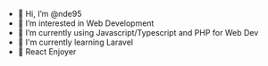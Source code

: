 - 👋 Hi, I’m @nde95
- 👀 I’m interested in Web Development
- 🌱 I’m currently using Javascript/Typescript and PHP for Web Dev
- 🧐 I'm currently learning Laravel
- 💪 React Enjoyer


<!---
nde95/nde95 is a ✨ special ✨ repository because its `README.md` (this file) appears on your GitHub profile.
You can click the Preview link to take a look at your changes.
--->
